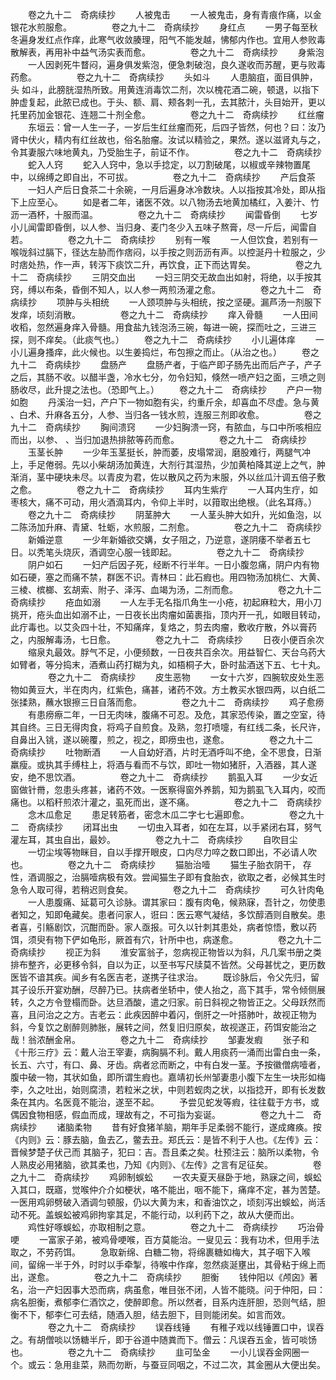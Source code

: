 <!-- { "loadSidebar": true } -->
　　卷之九十二　奇病续抄
　　人被鬼击
　　一人被鬼击，身有青痕作痛，以金银花水煎服愈。
　　
　　卷之九十二　奇病续抄
　　身红点
　　一男子每至秋冬遍身发红点作痒，此寒气收敛腠理，阳气不能发越，怫郁内作也。宜用人参败毒散解表，再用补中益气汤实表而愈。
　　
　　卷之九十二　奇病续抄
　　身紫泡
　　一人因剥死牛瞀闷，遍身俱发紫泡，便急刺破泡，良久遂收而苏醒，更与败毒药愈。
　　
　　卷之九十二　奇病续抄
　　头如斗
　　人患脑疽，面目俱肿，头 如斗，此膀胱湿热所致。用黄连消毒饮二剂，次以槐花酒二碗，顿退，以指下肿虚复起，此脓已成也。于头、额、肩、颊各刺一孔，去其脓汁，头目始开，更以托里药加金银花、连翘二十剂全愈。
　　
　　卷之九十二　奇病续抄
　　红丝瘤
　　东垣云：曾一人生一子，一岁后生红丝瘤而死，后四子皆然，何也？曰：汝乃肾中伏火，精内有红丝故也，俗名胎瘤。汝试以精验之，果然。遂以滋肾丸与之，令其妻服六味地黄丸，乃受胎生子，前证不作。
　　
　　卷之九十二　奇病续抄
　　蛇入人窍
　　蛇入人窍中，急以手捻定，以刀割破尾，以椒或辛辣物置尾中，以绵缚之即自出，不可拔。
　　
　　卷之九十二　奇病续抄
　　产后食茶
　　一妇人产后日食茶二十余碗，一月后遍身冰冷数块。人以指按其冷处，即从指下上应至心。
　　如是者二年，诸医不效。以八物汤去地黄加橘红，入姜汁、竹沥一酒杯，十服而温。
　　
　　卷之九十二　奇病续抄
　　闻雷昏倒
　　七岁小儿闻雷即昏倒，以人参、当归身、麦门冬少入五味子熬膏，尽一斤后，闻雷自若。
　　
　　卷之九十二　奇病续抄
　　别有一喉
　　一人但饮食，若别有一喉咙斜过膈下，径达左胁而作痞闷，以手按之则沥沥有声。以控涎丹十粒服之，少时痞处热，作一声，转泻下痰饮二升，再饮食，正下而达胃矣。
　　
　　卷之九十二　奇病续抄
　　三阴交血出
　　一妇三阴交无故血出如射，将绝，以手按其窍，缚以布条，昏倒不知人，以人参一两煎汤灌之愈。
　　
　　卷之九十二　奇病续抄
　　项肿与头相统
　　一人颈项肿与头相统，按之坚硬。漏芦汤一剂服下发痒，顷刻消散。
　　
　　卷之九十二　奇病续抄
　　痒入骨髓
　　一人田间收稻，忽然遍身痒入骨髓。用食盐九钱泡汤三碗，每进一碗，探而吐之，三进三探，则不痒矣。（此痰气也。）
　　卷之九十二　奇病续抄
　　小儿遍体痒
　　一小儿遍身搔痒，此火候也。以生姜捣烂，布包擦之而止。（从治之也。）
　　卷之九十二　奇病续抄
　　盘肠产
　　盘肠产者，于临产即子肠先出而后产子，产子之后，其肠不收。以醋半盏，冷水七分，勿令妇知，倏然一喷产妇之面，三喷之则肠收尽，此升提之法也。（恐即气上。）
　　卷之九十二　奇病续抄
　　产户一物如胞
　　丹溪治一妇，产户下一物如胞有尖，约重斤余，却喜血不尽虚。急与黄 、白术、升麻各五分，人参、当归各一钱水煎，连服三剂即收愈。
　　
　　卷之九十二　奇病续抄
　　胸间溃窍
　　一少妇胸溃一窍，有脓血，与口中所咳相应而出，以参、 、当归加退热排脓等药而愈。
　　
　　卷之九十二　奇病续抄
　　玉茎长肿
　　一少年玉茎挺长，肿而萎，皮塌常润，磨股难行，两腿气冲上，手足倦弱。先以小柴胡汤加黄连，大剂行其湿热，少加黄柏降其逆上之气，肿渐消，茎中硬块未尽。以青皮为君，佐以散风之药为末服，外以丝瓜汁调五倍子敷之愈。
　　
　　卷之九十二　奇病续抄
　　耳内生紫疔
　　一人耳内生疔，如枣核大，痛不可动，用火酒滴耳内，令仰上半时，以箝取出绝根。（此名耳痔。）
　　卷之九十二　奇病续抄
　　阴茎肿大
　　一人茎头肿大如升，光如鱼泡，以二陈汤加升麻、青黛、牡蛎，水煎服，二剂愈。
　　
　　卷之九十二　奇病续抄
　　新婚逆意
　　一少年新婚欲交媾，女子阻之，乃逆意，遂阴痿不举者五七日。以秃笔头烧灰，酒调空心服一钱即起。
　　
　　卷之九十二　奇病续抄
　　阴户如石
　　一妇产后因子死，经断不行半年。一日小腹忽痛，阴户内有物如石硬，塞之而痛不禁，群医不识。青林曰：此石瘕也。用四物汤加桃仁、大黄、三棱、槟榔、玄胡索、附子、泽泻、血竭为汤，二剂而愈。
　　
　　卷之九十二　奇病续抄
　　疮血如溺
　　一人左手无名指爪角生一小疮，初起麻粒大，用小刀挑开，疮头血出如溺不止，一日夜长出肉瘤如菌裹指，顶内开一孔，如眼目转动，此疔毒也。以艾灸四十壮，不知痛痒，复烙之，剪去肉瘤，敷收疔散，外以膏药之，内服解毒汤，七日愈。
　　
　　卷之九十二　奇病续抄
　　日夜小便百余次
　　缩泉丸最效。脬气不足，小便频数，一日夜共百余次。用益智仁、天台乌药大如臂者，等分捣末，酒煮山药打糊为丸，如梧桐子大，卧时盐酒送下五、七十丸。
　　
　　卷之九十二　奇病续抄
　　皮生恶物
　　一女十六岁，四腕软皮处生恶物如黄豆大，半在肉内，红紫色，痛甚，诸药不效。方土教买水银四两，以白纸二张揉熟，蘸水银擦三日自落而愈。
　　
　　卷之九十二　奇病续抄
　　鸡子愈痨
　　有患痨瘵二年，一日无肉味，腹痛不可忍。及危，其家恐传染，置之空室，待其自终。三日无得肉食，将鸡子自煎食。及熟，忽打喷嚏，有红线二条，长尺许，自鼻出入铫，遂以碗覆，煎之，视之，即痨虫也，遂愈。
　　
　　卷之九十二　奇病续抄
　　吐物断酒
　　一人自幼好酒，片时无酒呼叫不绝，全不思食，日渐羸瘦。或执其手缚柱上，将酒与看而不与饮，即吐一物如猪肝，入酒器，其人遂安，绝不思饮酒。
　　
　　卷之九十二　奇病续抄
　　鹅虱入耳
　　一少女近窗做针黹，忽患头疼甚，诸药不效。一医察得窗外养鹅，知为鹅虱飞入耳内，咬而痛也。以稻秆煎浓汁灌之，虱死而出，遂不痛。
　　
　　卷之九十二　奇病续抄
　　念木瓜愈足
　　患足转筋者，密念木瓜二字七七遍即愈。
　　
　　卷之九十二　奇病续抄
　　闭耳出虫
　　一切虫入耳者，如在左耳，以手紧闭右耳，努气灌左耳，其虫自出，最妙。
　　
　　卷之九十二　奇病续抄
　　自吹目尘
　　一切尘埃等物眯目，自以手撑开眼皮，口内尽力啐之数口即出，不必请人吹也。
　　
　　卷之九十二　奇病续抄
　　猫胎治噎
　　猫生子胎衣阴干， 存性，酒调服之，治膈噎病极有效。尝闻猫生子即有食胎衣，欲取之者，必候其生时急令人取可得，若稍迟则食矣。
　　
　　卷之九十二　奇病续抄
　　可久针肉龟
　　一人患腹痛、延葛可久诊脉。谓其家曰：腹有肉龟，候熟寐，吾针之，勿使患者知之，知即龟藏矣。患者问家人，诳曰：医云寒气凝结，多饮醇酒则自散矣。患者喜，引觞剧饮，沉酣而卧。家人亟报。可久以针刺其患处，病者惊悟，敷以药饵，须臾有物下俨如龟形，厥首有穴，针所中也，病遂愈。
　　
　　卷之九十二　奇病续抄
　　视正为斜
　　淮安富翁子，忽病视正物皆以为斜，凡几案书册之类排布整齐，必更移令斜，自以为正，以至书写尺牍莫不皆然。父母甚忧之，更历数医皆不谙其疾。闻乡有名医吉老，遂携子往求治。
　　既诊脉后，令父先归，留其子设乐开宴劝酬，尽醉乃已。扶病者坐轿中，使人抬之，高下其手，常令倾侧展转，久之方令登榻而卧。达旦酒酸，遣之归家。前日斜视之物皆正之。父母跃然而喜，且问治之之方。吉老云：此疾因醉中着闪，倒肝之一叶搭肺叶，故视正物为斜，今复饮之剧醉则肺胀，展转之间，然复旧归原矣，故视遂正，药饵安能治之哉！翁浓酬金帛。
　　
　　卷之九十二　奇病续抄
　　邹妻发瘕
　　张子和《十形三疗》云：戴人治王宰妻，病胸膈不利。戴人用痰药一涌而出雷白虫一条，长五、六寸，有口、鼻、牙齿。病者忿而断之，中有白发一茎。予按徽僧病噎者，腹中破一物，其状如鱼，即所谓生瘕也。嘉靖初长州邹妻患小腹下左生一块形如梅李，久之吐出，始则腐溃，若粒米之状，中则若蚬肉之状，以指捻开，即有长发数条在其内。名医竟不能治，遂至不起。
　　予尝见蛇发等瘕，往往载于方书，或偶因食物相感，假血而成，理故有之，不可指为妄诞。
　　
　　卷之九十二　奇病续抄
　　诸脑柔物
　　昔有好食猪羊脑，期年手足柔弱不能行，遂成瘫痪。按《内则》云：豚去脑，鱼去乙，鳖去丑。郑氏云：是皆不利于人也。《左传》云：晋候梦楚子伏己而 其脑子，犯曰：吉。吾且柔之矣。杜预注云：脑所以柔物，令人熟皮必用猪脑，欲其柔也，乃知《内则》、《左传》之言有足征矣。
　　
　　卷之九十二　奇病续抄
　　鸡卵制蜈蚣
　　一农夫夏天昼卧于地，熟寐之间，蜈蚣入其口，既寤，觉喉仲介介如梗状，咯不能出，咽不能下，痛痒不定，甚为苦楚。一医用鸡卵劈破入酒调匀顿服，仍以大黄为末，和香油饮之，顷刻泻出蜈蚣，尚活动不死。盖蜈蚣被鸡卵拘挛其足，不能行动，以利药下之，故从大便而出。
　　鸡性好啄蜈蚣，亦取相制之意。
　　
　　卷之九十二　奇病续抄
　　巧治骨哽
　　一富家子弟，被鸡骨哽喉，百方莫能治。一叟见云：我有功术，但用手法取之，不劳药饵。
　　急取新绵、白糖二物，将绵裹糖如梅大，其子咽下入喉间，留绵一半于外，时时以手牵掣，待喉中作痒，忽然痰涎壅出，其骨粘于绵上而出，遂愈。
　　
　　卷之九十二　奇病续抄
　　胆衡
　　钱仲阳以《颅囟》著名，治一产妇因事大恐而病，病虽愈，唯目张不闭，人皆不能晓。问于仲阳，曰：病名胆衡，煮郁李仁酒饮之，使醉即愈。所以然者，目系内连肝胆，恐则气结，胆衡不下，郁李仁可去结，随酒入胆，结去胆下，目则能闭矣。如言而效。
　　
　　卷之九十二　奇病续抄
　　误吞线锤
　　有稚子戏以线锤置口中，误吞之。有胡僧啖以饧糖半斤，即于谷道中随粪而下。僧云：凡误吞五金，皆可啖饧也。
　　
　　卷之九十二　奇病续抄
　　韭可坠金
　　一小儿误吞金网圈一个。或云：急用韭菜，熟而勿断，与蚕豆同咽之，不过二次，其金圈从大便出矣。
　　
